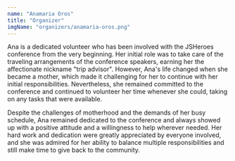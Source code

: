 ```yaml
---
name: "Anamaria Oros"
title: "Organizer"
imgName: "organizers/anamaria-oros.png"
---
```


Ana is a dedicated volunteer who has been involved with the JSHeroes conference from the very beginning. Her initial role was to take care of the traveling arrangements of the conference speakers, earning her the affectionate nickname "trip advisor".
However, Ana's life changed when she became a mother, which made it challenging for her to continue with her initial responsibilities. Nevertheless, she remained committed to the conference and continued to volunteer her time whenever she could, taking on any tasks that were available.

Despite the challenges of motherhood and the demands of her busy schedule, Ana remained dedicated to the conference and always showed up with a positive attitude and a willingness to help wherever needed. Her hard work and dedication were greatly appreciated by everyone involved, and she was admired for her ability to balance multiple responsibilities and still make time to give back to the community.
